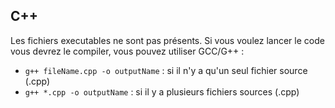 ## C++
Les fichiers executables ne sont pas présents.
Si vous voulez lancer le code vous devrez le compiler, vous pouvez utiliser GCC/G++ :

- `g++ fileName.cpp -o outputName` : si il n'y a qu'un seul fichier source (.cpp)
- `g++ *.cpp -o outputName` : si il y a plusieurs fichiers sources (.cpp)
